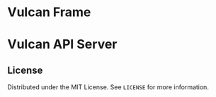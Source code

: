 # Vulcan Frame

# Vulcan API Server

## License

Distributed under the MIT License. See `LICENSE` for more information.

